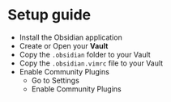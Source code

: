 # Setup guide

- Install the Obsidian application
- Create or Open your **Vault**
- Copy the `.obsidian` folder to your Vault
- Copy the `.obsidian.vimrc` file to your Vault
- Enable Community Plugins
  - Go to Settings
  - Enable Community Plugins
